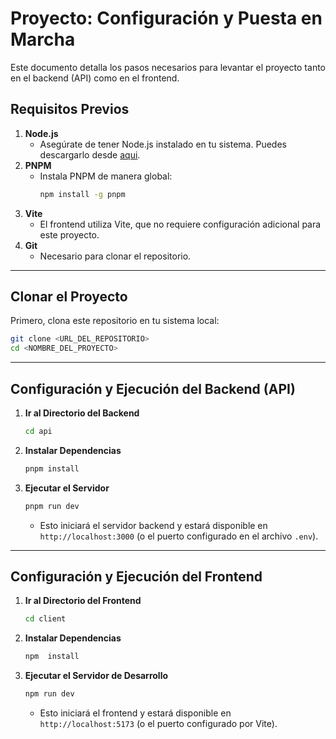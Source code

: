 # Proyecto: Configuración y Puesta en Marcha

Este documento detalla los pasos necesarios para levantar el proyecto tanto en el backend (API) como en el frontend.

## Requisitos Previos

1. **Node.js**
   - Asegúrate de tener Node.js instalado en tu sistema. Puedes descargarlo desde [aqui](https://nodejs.org/).
2. **PNPM**
   - Instala PNPM de manera global:
     ```bash
     npm install -g pnpm
     ```
3. **Vite**
   - El frontend utiliza Vite, que no requiere configuración adicional para este proyecto.
4. **Git**
   - Necesario para clonar el repositorio.

---

## Clonar el Proyecto

Primero, clona este repositorio en tu sistema local:
```bash
git clone <URL_DEL_REPOSITORIO>
cd <NOMBRE_DEL_PROYECTO>
```

---

## Configuración y Ejecución del Backend (API)

1. **Ir al Directorio del Backend**
   ```bash
   cd api
   ```

2. **Instalar Dependencias**
   ```bash
   pnpm install
   ```

3. **Ejecutar el Servidor**
   ```bash
   pnpm run dev
   ```
   - Esto iniciará el servidor backend y estará disponible en `http://localhost:3000` (o el puerto configurado en el archivo `.env`).

---

## Configuración y Ejecución del Frontend

1. **Ir al Directorio del Frontend**
   ```bash
   cd client
   ```

2. **Instalar Dependencias**
   ```bash
   npm  install
   ```


3. **Ejecutar el Servidor de Desarrollo**
   ```bash
   npm run dev
   ```
   - Esto iniciará el frontend y estará disponible en `http://localhost:5173` (o el puerto configurado por Vite).
